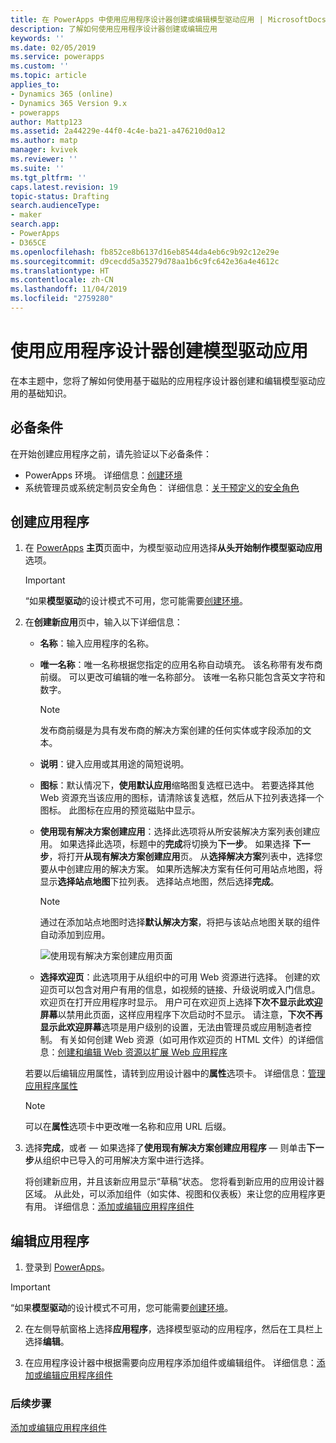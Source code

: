```yaml
---
title: 在 PowerApps 中使用应用程序设计器创建或编辑模型驱动应用 | MicrosoftDocs
description: 了解如何使用应用程序设计器创建或编辑应用
keywords: ''
ms.date: 02/05/2019
ms.service: powerapps
ms.custom: ''
ms.topic: article
applies_to:
- Dynamics 365 (online)
- Dynamics 365 Version 9.x
- powerapps
author: Mattp123
ms.assetid: 2a44229e-44f0-4c4e-ba21-a476210d0a12
ms.author: matp
manager: kvivek
ms.reviewer: ''
ms.suite: ''
ms.tgt_pltfrm: ''
caps.latest.revision: 19
topic-status: Drafting
search.audienceType:
- maker
search.app:
- PowerApps
- D365CE
ms.openlocfilehash: fb852ce8b6137d16eb8544da4eb6c9b92c12e29e
ms.sourcegitcommit: d9cecdd5a35279d78aa1b6c9fc642e36a4e4612c
ms.translationtype: HT
ms.contentlocale: zh-CN
ms.lasthandoff: 11/04/2019
ms.locfileid: "2759280"
---
```

# <a name="create-a-model-driven-app-by-using-the-app-designer"></a>使用应用程序设计器创建模型驱动应用

在本主题中，您将了解如何使用基于磁贴的应用程序设计器创建和编辑模型驱动应用的基础知识。

## <a name="prerequisites"></a>必备条件 
在开始创建应用程序之前，请先验证以下必备条件：
- PowerApps 环境。 详细信息：[创建环境](https://docs.microsoft.com/powerapps/administrator/create-environment)
- 系统管理员或系统定制员安全角色： 详细信息：[关于预定义的安全角色](https://docs.microsoft.com/powerapps/maker/model-driven-apps/share-model-driven-app#about-predefined-security-roles)
 
<a name="createApp"></a>   
## <a name="create-an-app"></a>创建应用程序  

1.  在 [PowerApps](https://make.powerapps.com/?utm_source=padocs&utm_medium=linkinadoc&utm_campaign=referralsfromdoc) **主页**页面中，为模型驱动应用选择**从头开始制作模型驱动应用**选项。  

    > [!IMPORTANT]
    > “如果**模型驱动**的设计模式不可用，您可能需要[创建环境](https://docs.microsoft.com/powerapps/administrator/create-environment)。 

2. 在**创建新应用**页中，输入以下详细信息： 

    - **名称**：输入应用程序的名称。  
  
    - **唯一名称**：唯一名称根据您指定的应用名称自动填充。 该名称带有发布商前缀。 可以更改可编辑的唯一名称部分。 该唯一名称只能包含英文字符和数字。  
  
        > [!NOTE]
        >  发布商前缀是为具有发布商的解决方案创建的任何实体或字段添加的文本。   
  
    - **说明**：键入应用或其用途的简短说明。  
  
    - **图标**：默认情况下，**使用默认应用**缩略图复选框已选中。 若要选择其他 Web 资源充当该应用的图标，请清除该复选框，然后从下拉列表选择一个图标。 此图标在应用的预览磁贴中显示。  
  
    - **使用现有解决方案创建应用**：选择此选项将从所安装解决方案列表创建应用。 如果选择此选项，标题中的**完成**将切换为**下一步**。 如果选择 **下一步**，将打开**从现有解决方案创建应用**页。 从**选择解决方案**列表中，选择您要从中创建应用的解决方案。 如果所选解决方案有任何可用站点地图，将显示**选择站点地图**下拉列表。 选择站点地图，然后选择**完成**。

      > [!NOTE]
      > 通过在添加站点地图时选择**默认解决方案**，将把与该站点地图关联的组件自动添加到应用。  

      ![使用现有解决方案创建应用页面](media/use-existing-solution-to-create-the-app.png "使用现有解决方案创建应用") 

    - **选择欢迎页**：此选项用于从组织中的可用 Web 资源进行选择。 创建的欢迎页可以包含对用户有用的信息，如视频的链接、升级说明或入门信息。 欢迎页在打开应用程序时显示。 用户可在欢迎页上选择**下次不显示此欢迎屏幕**以禁用此页面，这样应用程序下次启动时不显示。 请注意，**下次不再显示此欢迎屏幕**选项是用户级别的设置，无法由管理员或应用制造者控制。 有关如何创建 Web 资源（如可用作欢迎页的 HTML 文件）的详细信息：[创建和编辑 Web 资源以扩展 Web 应用程序](create-edit-web-resources.md)  
      
    若要以后编辑应用属性，请转到应用设计器中的**属性**选项卡。 详细信息：[管理应用程序属性](manage-app-properties.md)  
  
     > [!NOTE]
     >  可以在**属性**选项卡中更改唯一名称和应用 URL 后缀。  
  
3. 选择**完成**，或者 &mdash; 如果选择了**使用现有解决方案创建应用程序** &mdash; 则单击**下一步**从组织中已导入的可用解决方案中进行选择。  
  
    将创建新应用，并且该新应用显示“草稿”状态。 您将看到新应用的应用设计器区域。 从此处，可以添加组件（如实体、视图和仪表板）来让您的应用程序更有用。 详细信息：[添加或编辑应用程序组件](add-edit-app-components.md)  
   
<a name="editApp"></a>   
## <a name="edit-an-app"></a>编辑应用程序  
  
1.  登录到 [PowerApps](https://make.powerapps.com/?utm_source=padocs&utm_medium=linkinadoc&utm_campaign=referralsfromdoc)。  

> [!IMPORTANT]
> “如果**模型驱动**的设计模式不可用，您可能需要[创建环境](https://docs.microsoft.com/powerapps/administrator/create-environment)。 

2. 在左侧导航窗格上选择**应用程序**，选择模型驱动的应用程序，然后在工具栏上选择**编辑**。   

3. 在应用程序设计器中根据需要向应用程序添加组件或编辑组件。 详细信息：[添加或编辑应用程序组件](add-edit-app-components.md)  
 
  
### <a name="next-steps"></a>后续步骤  
 [添加或编辑应用程序组件](add-edit-app-components.md)   


